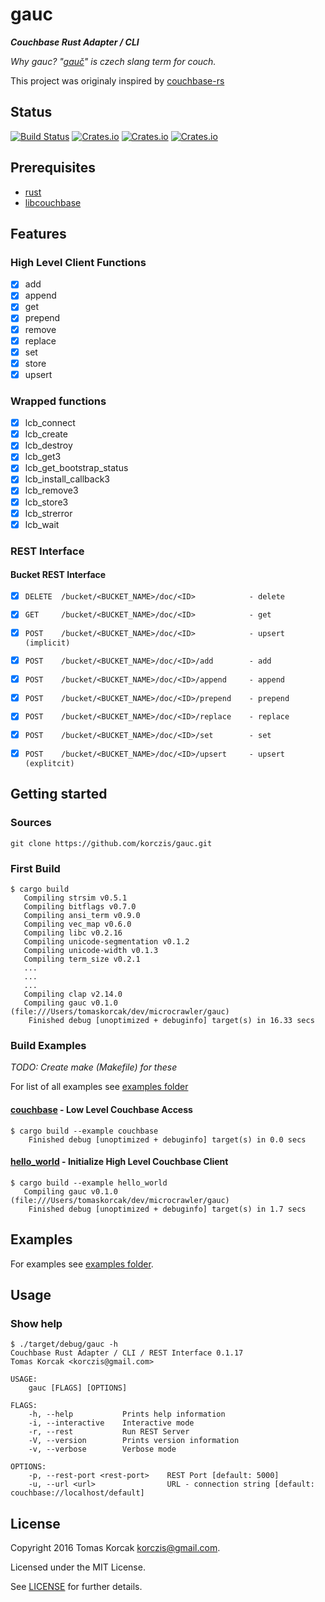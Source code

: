 # gauc

***Couchbase Rust Adapter / CLI***

*Why gauc? "[gauč](https://en.wiktionary.org/wiki/gau%C4%8D)" is czech slang term for couch.*

This project was originaly inspired by [couchbase-rs](https://github.com/daschl/couchbase-rs)

## Status

[![Build Status](https://travis-ci.org/ApolloCrawler/gauc.svg?branch=master)](https://travis-ci.org/ApolloCrawler/gauc)
[![Crates.io](https://img.shields.io/crates/v/gauc.svg)](https://crates.io/crates/gauc)
[![Crates.io](https://img.shields.io/crates/d/gauc.svg)](https://crates.io/crates/gauc)
[![Crates.io](https://img.shields.io/crates/dv/gauc.svg)](https://crates.io/crates/gauc)

## Prerequisites

- [rust](https://www.rust-lang.org/en-US/)
- [libcouchbase](https://github.com/couchbase/libcouchbase)

## Features

### High Level Client Functions

- [x] add
- [x] append
- [x] get
- [x] prepend
- [x] remove
- [x] replace
- [x] set
- [x] store
- [x] upsert

### Wrapped functions

- [x] lcb_connect
- [x] lcb_create
- [x] lcb_destroy
- [x] lcb_get3
- [x] lcb_get_bootstrap_status
- [x] lcb_install_callback3
- [x] lcb_remove3
- [x] lcb_store3
- [x] lcb_strerror
- [x] lcb_wait

### REST Interface

#### Bucket REST Interface

- [x] `DELETE  /bucket/<BUCKET_NAME>/doc/<ID>            - delete`
- [x] `GET     /bucket/<BUCKET_NAME>/doc/<ID>            - get`
- [x] `POST    /bucket/<BUCKET_NAME>/doc/<ID>            - upsert (implicit)`
- [x] `POST    /bucket/<BUCKET_NAME>/doc/<ID>/add        - add`
- [x] `POST    /bucket/<BUCKET_NAME>/doc/<ID>/append     - append`
- [x] `POST    /bucket/<BUCKET_NAME>/doc/<ID>/prepend    - prepend`
- [x] `POST    /bucket/<BUCKET_NAME>/doc/<ID>/replace    - replace`
- [x] `POST    /bucket/<BUCKET_NAME>/doc/<ID>/set        - set`
- [x] `POST    /bucket/<BUCKET_NAME>/doc/<ID>/upsert     - upsert (explitcit)`


## Getting started

### Sources

```
git clone https://github.com/korczis/gauc.git
```

### First Build

```
$ cargo build
   Compiling strsim v0.5.1
   Compiling bitflags v0.7.0
   Compiling ansi_term v0.9.0
   Compiling vec_map v0.6.0
   Compiling libc v0.2.16
   Compiling unicode-segmentation v0.1.2
   Compiling unicode-width v0.1.3
   Compiling term_size v0.2.1
   ...
   ...
   ...
   Compiling clap v2.14.0
   Compiling gauc v0.1.0 (file:///Users/tomaskorcak/dev/microcrawler/gauc)
    Finished debug [unoptimized + debuginfo] target(s) in 16.33 secs
```

### Build Examples

*TODO: Create make (Makefile) for these*

For list of all examples see [examples folder](https://github.com/korczis/gauc/tree/master/examples)

#### [couchbase](https://github.com/korczis/gauc/blob/master/examples/couchbase.rs) - Low Level Couchbase Access

```
$ cargo build --example couchbase
    Finished debug [unoptimized + debuginfo] target(s) in 0.0 secs
```

#### [hello_world](https://github.com/korczis/gauc/blob/master/examples/hello_world.rs) - Initialize High Level Couchbase Client

```
$ cargo build --example hello_world
   Compiling gauc v0.1.0 (file:///Users/tomaskorcak/dev/microcrawler/gauc)
    Finished debug [unoptimized + debuginfo] target(s) in 1.7 secs
```

## Examples

For examples see [examples folder](https://github.com/ApolloCrawler/gauc/tree/master/examples).

## Usage

### Show help

```
$ ./target/debug/gauc -h
Couchbase Rust Adapter / CLI / REST Interface 0.1.17
Tomas Korcak <korczis@gmail.com>

USAGE:
    gauc [FLAGS] [OPTIONS]

FLAGS:
    -h, --help           Prints help information
    -i, --interactive    Interactive mode
    -r, --rest           Run REST Server
    -V, --version        Prints version information
    -v, --verbose        Verbose mode

OPTIONS:
    -p, --rest-port <rest-port>    REST Port [default: 5000]
    -u, --url <url>                URL - connection string [default: couchbase://localhost/default]
```

## License
Copyright 2016 Tomas Korcak <korczis@gmail.com>.

Licensed under the MIT License.

See [LICENSE](https://github.com/korczis/gauc/blob/master/LICENSE) for further details.
